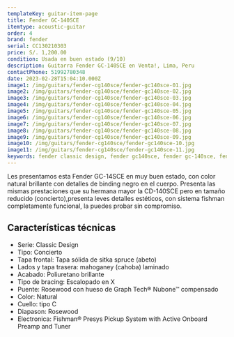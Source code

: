 ```yaml
---
templateKey: guitar-item-page
title: Fender GC-140SCE
itemtype: acoustic-guitar
order: 4
brand: fender
serial: CC130210303
price: S/. 1,200.00
condition: Usada en buen estado (9/10)
description: Guitarra Fender GC-140SCE en Venta!, Lima, Peru
contactPhone: 51992780348
date: 2023-02-28T15:04:10.000Z
image1: /img/guitars/fender-cg140sce/fender-gc140sce-01.jpg
image2: /img/guitars/fender-cg140sce/fender-gc140sce-02.jpg
image3: /img/guitars/fender-cg140sce/fender-gc140sce-03.jpg
image4: /img/guitars/fender-cg140sce/fender-gc140sce-04.jpg
image5: /img/guitars/fender-cg140sce/fender-gc140sce-05.jpg
image6: /img/guitars/fender-cg140sce/fender-gc140sce-06.jpg
image7: /img/guitars/fender-cg140sce/fender-gc140sce-07.jpg
image8: /img/guitars/fender-cg140sce/fender-gc140sce-08.jpg
image9: /img/guitars/fender-cg140sce/fender-gc140sce-09.jpg
image10: /img/guitars/fender-cg140sce/fender-gc140sce-10.jpg
image11: /img/guitars/fender-cg140sce/fender-gc140sce-11.jpg
keywords: fender classic design, fender gc140sce, fender gc-140sce, fender gc140s, fender gc 140 sce
---
```

Les presentamos esta Fender GC-14SCE en muy buen estado, con color natural brillante con detalles de binding negro en el cuerpo.
Presenta las mismas prestaciones que su hermana mayor la CD-140SCE pero en tamaño reducido (concierto),presenta leves detalles estéticos, con sistema fishman completamente funcional, la puedes probar sin compromiso.

## Características técnicas

* Serie: Classic Design
* Tipo: Concierto
* Tapa frontal: Tapa sólida de sitka spruce (abeto)
* Lados y tapa trasera: mahoganey (cahoba) laminado
* Acabado: Poliuretano brillante
* Tipo de bracing: Escalopado en X
* Puente: Rosewood con hueso de Graph Tech® Nubone™ compensado
* Color: Natural
* Cuello: tipo C
* Diapason: Rosewood
* Electronica: Fishman® Presys Pickup System with Active Onboard Preamp and Tuner


